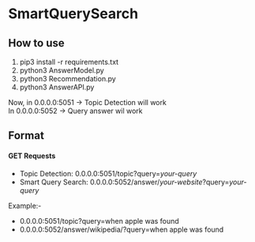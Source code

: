 # SmartQuerySearch
## How to use
1. pip3 install -r requirements.txt
2. python3 AnswerModel.py
3. python3 Recommendation.py
4. python3 AnswerAPI.py

Now, in 0.0.0.0:5051 -> Topic Detection will work <br /> 
In 0.0.0.0:5052 -> Query answer wil work


## Format
#### GET Requests 

- Topic Detection: 0.0.0.0:5051/topic?query=*your-query*
- Smart Query Search: 0.0.0.0:5052/answer/*your-website*?query=*your-query*

Example:-
- 0.0.0.0:5051/topic?query=when apple was found
- 0.0.0.0:5052/answer/wikipedia/?query=when apple was found
